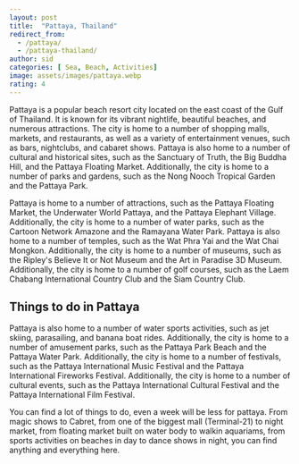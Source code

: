 ```yaml
---
layout: post
title:  "Pattaya, Thailand"
redirect_from:
  - /pattaya/
  - /pattaya-thailand/
author: sid
categories: [ Sea, Beach, Activities]
image: assets/images/pattaya.webp
rating: 4
---
```

Pattaya is a popular beach resort city located on the east coast of the Gulf of Thailand. It is known for its vibrant nightlife, beautiful beaches, and numerous attractions. The city is home to a number of shopping malls, markets, and restaurants, as well as a variety of entertainment venues, such as bars, nightclubs, and cabaret shows. Pattaya is also home to a number of cultural and historical sites, such as the Sanctuary of Truth, the Big Buddha Hill, and the Pattaya Floating Market. Additionally, the city is home to a number of parks and gardens, such as the Nong Nooch Tropical Garden and the Pattaya Park.

Pattaya is home to a number of attractions, such as the Pattaya Floating Market, the Underwater World Pattaya, and the Pattaya Elephant Village. Additionally, the city is home to a number of water parks, such as the Cartoon Network Amazone and the Ramayana Water Park. Pattaya is also home to a number of temples, such as the Wat Phra Yai and the Wat Chai Mongkon. Additionally, the city is home to a number of museums, such as the Ripley's Believe It or Not Museum and the Art in Paradise 3D Museum. Additionally, the city is home to a number of golf courses, such as the Laem Chabang International Country Club and the Siam Country Club.

<h2>Things to do in Pattaya</h2>

Pattaya is also home to a number of water sports activities, such as jet skiing, parasailing, and banana boat rides. Additionally, the city is home to a number of amusement parks, such as the Pattaya Park Beach and the Pattaya Water Park. Additionally, the city is home to a number of festivals, such as the Pattaya International Music Festival and the Pattaya International Fireworks Festival. Additionally, the city is home to a number of cultural events, such as the Pattaya International Cultural Festival and the Pattaya International Film Festival.

You can find a lot of things to do, even a week will be less for pattaya. From magic shows to Cabret, from one of the biggest mall (Terminal-21) to night market, from floating market built on water body to walkin aquariams, from sports activities on beaches in day to dance shows in night, you can find anything and everything here.

<div class="pa-carousel-widget" style="width:100%; height:480px; display:none;"
  data-link="https://www.thrillophilia.com/things-to-do-in-pattaya"
  data-title="Pattaya, Thailand"
  data-description="Cabaret, Mini Siam, Beaches, Nightlife"
  data-delay="3">
  <object data="https://lh3.googleusercontent.com/T6i5V6PnrSVtrFcqDKLeJ8t2jN5Em5uKBR54KLCFEU0eLGXDEIiNOSFlGLFfW3MN1ZXJt2MOoOkQvbSaqEyVV3y4fAWrwrvLJH3P4iJyXiYIHjvxWiOPN3-RnTIYYRJFbd1eVImMs4g=w960-rw-h720"></object>
  <object data="https://lh3.googleusercontent.com/pvMyuCysRSmEouVJ6sOkkea3sEdZI_bIUegYlIFcamzZT4KEo10d1WjpwbEB6NFzSpOJDV9YGcsA4zfQHt7f0Eu_XWM5OMKvi4NCkewzaLE56X-3saSXu2UOCVAQjqYc3p7_lPpnWSc=w960-rw-h720"></object>
  <object data="https://lh3.googleusercontent.com/lqbmtbykKD0l3B6R2ZMoqhmg6eaaU9yLvEdA8TmzbKxT2xo1Q3AJHapBVHIa4Pv1qSPEjHcH9QA2dDYqvK8kH1r0FQ_3YIunM64VaBJUtHrBRWa6QBJeJClW9-nOKRHuGAXDdMGQQUE=w960-rw-h720"></object>
  <object data="https://lh3.googleusercontent.com/u21Dv5fu1As3lvVX77pwIAskwOHccvQ5QjiQabAbicM5X2LyaMVdpvDjcXGFh_Zd1Aa5XUzof8-GVrdUmOSTLBHuqYQAjImiEGGlyQcpJYfQ9NEqXytsS7JC-PFASTuEnkJUYVWTVqk=w960-rw-h720"></object>
  <object data="https://lh3.googleusercontent.com/vkAgTJjNZNUHOUaRwpBxR6UFd5gNYjovD5jsJNhYNh0PtjF4pYALR1OYIflO-eBDW010GZXI38S_Uu5-OboxP3n_mbQOnzv0MLdBNRVZ5M8w87g33KXFDZ6WKGxjDrRvJ85OLqoIVFs=w960-rw-h720"></object>
  <object data="https://lh3.googleusercontent.com/TszgenJUkGBoyt-ipJFcdfS-kW8Z55-9uBt7uHKRJscp4WAH6QyjCj1S1RosOvdvlP1UPSEPGkaccKUTqp2Zhwb14P5jtYiXswEYjV8Nz_7t8Sh6Uzh3DlgekZbbiUYs1zYdgEW6xZc=w960-rw-h720"></object>
  <object data="https://lh3.googleusercontent.com/IR6el2oSwDKnT2GkmAQ-VVQzujpkAXyy7JwnO3CTnZIQQiqfjPbJlKOqsQQbG5DyvlMyFg7Pvk0eYKQzpT4YVKMDpWx0Mkwop_AOWMM0qLD5NgSx29DZrov8d1uR1SmCqFba9IPI5cQ=w960-rw-h720"></object>
  <object data="https://lh3.googleusercontent.com/nllnjRKp6c9SWeNegrXum9Zy35VJRjiygZ0OuLifBdeNnxjLa0PVO1axdYtvpF3lzuaiCM_XP-kifcqxBvzZXJUtdMrC_nCsjqD8wpuobV6u6_BUgF3iNe7NU_0AuFjW0lF_-rJNbG4=w960-rw-h720"></object>
  <object data="https://lh3.googleusercontent.com/FulOi-HOifXQU_asacDX4tPQ-b7fzDphSfc-oZHxjH-H8L2QCs2-AUbFZ1dMBz0Q62_AH3ciwi0kQLKYsW6EnAoov835BdUdKv2iMI5fPn5dArpemh5ZwUX5lYo31HXUUnbrJHVeioI=w960-rw-h720"></object>
  <object data="https://lh3.googleusercontent.com/BsZVFkbhdLGXo-MnrR_RqbSf6lLKUmouIkNrxsQ5uTWkqcUjJtIPzV3aGICAN5sylam-xqjjdU5JWz7BwpbN7V9pPbM2936Chb83JTh4Wm1Uh214I6Qp0wBW0ijnctv_58Xtp_3hUlg=w960-rw-h720"></object>
  <object data="https://lh3.googleusercontent.com/ia5wDAQMpaS8gl9woKOvxoskpJ6AA1T82IYNdy7pR9zKHKT_NgF7DBoo_1IGqgmGdBdmkn4rxCLaGr9zPOYg3EF8PTblCt_dAr5QUlAAUHJdMLk5926uJysL_bdAEgTlTg2asl3LLZ4=w960-rw-h720"></object>
  <object data="https://lh3.googleusercontent.com/AsJ7gSET11BgXAzmzZFSzZcg6EaedLp-m6aWBT9rqnMoh8sOlkyk5AbTNvN4q8xHFNXt2Fmh0-xSe-Y1HY4qetTdmjd94Ros-kJ8VIHPXf40o98K7ViRIWghp5sqfAyYUNn2HYbcurU=w960-rw-h720"></object>
  <object data="https://lh3.googleusercontent.com/plQ1FY14asvwoZJq4mv8RecORCzjRXFQKKmKW_AVYSwhKpcOX1qp0VEDr6LyHHKzwHSphYwW64bmtcFGJcmvwAHxUsXIqZgLpxugn83GY6uakgYfoZV0CBEWM8_hiF_k8WK7ndqv_6U=w960-rw-h720"></object>
  <object data="https://lh3.googleusercontent.com/fxbbKnu0aGm-VydFziH3o_Z_QRu0bPieIvLjjLdKxfty9lfRVZ2NPjIPX6luSOuX3Fb7bawAZY_u-cA1JvISfOxbV0lJTgoTp5YuIdZDnvzaMRv0IdkDgeaMCUEbHR19RcKN-ptXbwY=w960-rw-h720"></object>
  <object data="https://lh3.googleusercontent.com/QrohYW9MG6eHaF3w1PpoGMFp6Ubse3prYd3psOPcnpmSJtj7HhyrgA7mZzi_E_ZTDPNPRd1m3Bi_CjIDIO5J3jmbu4d3ULd-Dy3MNdwe4xJ_AuADTKOyxMLKOPZF0cz-5H20LbaYcE0=w960-rw-h720"></object>
  <object data="https://lh3.googleusercontent.com/j1ht8MmxWt2dsr4xPQEuxQcx0JpTZfaGFUI_dLrpwnBW1u-KGyundYuDSe2FyUq-0CZj6EBmQKLDzmp55MYzoJU8KH0tl9HwKO5vZPvZzhTPJ3Fvpkzb2yG6AXXmG8wZbfITLwDvycE=w960-rw-h720"></object>
  <object data="https://lh3.googleusercontent.com/NTEmnIgZ7oH5srPTnva29MoUi4U2GAsqFYNd3PPQ97IQBEyKQ30U9Gmxmj_O3g89W6i_a81ebMkTfdXn0pJOvM6JaYW9S_ZTfJoOxaEQSNI6b9ZJuq6vAcF-s0_9BfuxTyvS0CMGoOA=w960-rw-h720"></object>
  <object data="https://lh3.googleusercontent.com/cGtXEsChWynmAdRAB3jszOLjEdyzvVVJgWAX1eHeJM9U8CafaimE3_mgy9wop-GMUCs0C4DCigaLDcihkVnlDvTLtsXcYoZJ8bLuovwTab_sLfAixrFn-1-V5ECIHpDFgdUBUwXfIlw=w960-rw-h720"></object>
  <object data="https://lh3.googleusercontent.com/qfm7oKlbAAsl9_ZkpHDGlkbmYX_9zpD7DzindFw0tWvLZoUP9VIOtn-8QN5_wgVlzyeCurfpkFWE7zcOSqeBpP7oxevDAMDsZ0TNeV9_nT8x1Ih7oXtexvUNFx1WjglYwB2aN53E8TU=w960-rw-h720"></object>
  <object data="https://lh3.googleusercontent.com/HFiAHl-_-WERRs3OtFCSC4gBSxGC1g2L7PIPUZQXk1KZxrB3shF6FZyYSE-ElbgoGrXaVwTU9BLDhRwLi71aOaZ3I1gSRFt1CkeCN2nJwXvD0168_OUF7I2MjBtmOx-wE2RDY_efXes=w960-rw-h720"></object>
  <object data="https://lh3.googleusercontent.com/XRHiv2JfvbXekKkfNdqbY8TucK4uEUgPWeCavjG5GwwXtdJ8wqJ-VoTwszFPp7lr5XzjeQMUoRci58AguXQSj1WHazthJCxtADKhVUDlNdFh4doIhM5pBvCJXlDcU8TdX6iW5RHgfS8=w960-rw-h720"></object>
  <object data="https://lh3.googleusercontent.com/ZVNo4-u7rK-cJ0XNGyJEAzghEhiUWYlMGtpRzM7aLxlKjobTmqeCHcjNLh5ZQrfWuCNcs_iXs-U9DSLnjQriPKUEnCukC0N85t1P8p7CUTUFPiJx2my2pEiowC-vycIAi702RgBRrq4=w960-rw-h720"></object>
  <object data="https://lh3.googleusercontent.com/IY5e2ezBvkUue1GrY4FSNswTuk9AYtnEl9f010s5p3gyOaBl-JXx6BE9aNME5dZa5pqvCspjakfM2Hdar42gC3wSd-FE9c7WA1g794pR2Ry7BVsOXFAyiSUVCah9_kzVMcAywQLD-vk=w960-rw-h720"></object>
  <object data="https://lh3.googleusercontent.com/1VOl9ZgmIZ0IyymmYxf6VHYmSPpXLc9jvNV5GOngruGaEEXNe6ko2YYJwQ1ex5NBr8gfBsYRglYb8QjDud-vjGT_CROFSjJTD3ItGR5R9y8YL9-wB5TYv-VOV5sttc1mOm9nH3Cofa0=w960-rw-h720"></object>
  <object data="https://lh3.googleusercontent.com/ub5kG0uxYQYw98PmLhXdbZPeu12sd3muO0ml8Zv0BAxnFdP2fPcnB_D1psbo5vmHlmGkZvxgdYaB8RTcGRn2E1vTs8W0svad3sExJrnl_rGffM3Oa0rafCakBbIWMUsXK-mN-3oZtEk=w960-rw-h720"></object>
  <object data="https://lh3.googleusercontent.com/9eDNa-1ds91PMN_8wS6TzwLFnde9YTwM4i2q_PDCquNW7vjPRWRC9qTv2us0nUWgxYieYt5u49MJud1XZMcYfjIfwrEfgYmZPGquqI9Oh1_Hx1jpIiFcRh9Iy1qfccLhfRAngqY75Mc=w960-rw-h720"></object>
  <object data="https://lh3.googleusercontent.com/eZdFYsgwN8ppUG8rHq5j7zCO6d7O7NBFvYeiFnq4eZVXRhf133J9u6Sg7vH407YEY5wLsuUdf9CNd59Ru2aEKc2wzjALsYrbj5giEGb45riBVdkdBaNziHkW6Fff1OOpXc2b0fi-2DE=w960-rw-h720"></object>
  <object data="https://lh3.googleusercontent.com/kpkB9ryxUbHm0Qb29BWQEbmkLrpQmZ5PEC1uxd3duC2pVd9GdlQPFbQf7ZKwGkdhG4C2ntEnRuCgECewA8c9EZI9UaV8nvKy4zokZij2w26U31AqMjQ50R3bs_FrZ9bbQDGNCYNCzSU=w960-rw-h720"></object>
  <object data="https://lh3.googleusercontent.com/Dnga9QSB34gfh7L0TSyuiU-gCY8MY1IJ8rk-Y0Xl4InDD0DzViJ1sY-LhN4ZO5Tj8GkC0AwMc7y0CCJEZkcAOsCmlYvnkQQDl32mQQTd2NY9t4e9kZj9B2SeN0BifOXXWSZ798kqfNI=w960-rw-h720"></object>
  <object data="https://lh3.googleusercontent.com/YuGzcmxHmrM5ymDbUAzt6W98ii1njq3I2B-ORPUvNP0k521xmJXndgHfK5981Bp3SL5emGyW2OEn9kTSFvPEc-FFonbYwJll4geYs856ZAk5ykulzzOyNamq_OFfkIEW8vnsWL-hJnI=w960-rw-h720"></object>
  <object data="https://lh3.googleusercontent.com/TbAnrzMkVcfaOS_iMHy_-SchuEsB0g92TKTCCVlfgoKupCspooDd3unnJONOaTMv06kXPLEv5cGu5RiyKSdlKZb-V_jbzYCiXTal8aVtB3akmB2XUbYeINtHhO_na8Y8JA80UoXRiY8=w960-rw-h720"></object>
  <object data="https://lh3.googleusercontent.com/x90SUftHDqPxPXxm6bIfAnayknMh308pA5nLCbInxKlJZ8K7PYg3BsIO0NidKH7ABJekwiJo57sXCX7Z1Fnvr5HVeIJFOWlM__C-rQLZDSVZ0ik5XyEgK2uS77xcHDy7Ohl6IyQYpEI=w960-rw-h720"></object>
  <object data="https://lh3.googleusercontent.com/BdjNzsqaMKf6pWKDq3QINW1rfTS1j9WJeoQRYVgY-h33iflpiiVb0TUwJulNwEMFcU6h-L7MWAgwmLwsGxH-O72xRuQ3RqSNtw0hQagA-Jhg0rfhHG-cCxnDshaNXFXvk18_wbeNLCk=w960-rw-h720"></object>
  <object data="https://lh3.googleusercontent.com/sNJxrGyYOAq1rdYKW-1csbg0DzeKCwFeIg9LlGNFRsKR7XlV48lhAGFhfUx0IXyYNrQWN4CIBHvoXjjd_VBI5GwaJy276O5ZRM__teiC5bu1ZH8zjNmxiv5qqHqWaEqnQH-vJ-0jXQY=w960-rw-h720"></object>
  <object data="https://lh3.googleusercontent.com/4uM8aIyJ9hsH9fhj2mHa9179eizjua2P3OCxUEPLEVyMZXz7vjDE_sibg_loTXARzIQY4mWkEYLAwdkeowb-OKuO5w2QqGs64kNPnGimb6gu9J1dam9q2okzZKcMyIiQELEYM4vvF7A=w960-rw-h720"></object>
  <object data="https://lh3.googleusercontent.com/B9gfekLzy-lqYpnYb1OmvEZ78Qk-JFlojUQ-7T-wNbk3NOUSb6AO5XM7fc3hIOKTYE8LFocaNcuSGM-uYrtw0kkjyZJYxSMCt4E30s4jxUd0oh37fIpkv4OoqkYoZPpKefRa_OOWqYY=w960-rw-h720"></object>
  <object data="https://lh3.googleusercontent.com/XQFsdSDBkCx34eY0NnHY_ci6n482U_VJZsQdxbC6ydNOpMIGIW0bIrBe9pZylkpR0zBupzWBz67Oxe5yxOVZsSHMwJYUqjg3djRIaQXj9HSct1-A5Vp9BHONud7wSfidb_3HeSyCXtc=w960-rw-h720"></object>
  <object data="https://lh3.googleusercontent.com/hLQ0-VJAvHF9J6D8rpTt32eb84Jz7oUCCQebX82VybkVG-xsM_8kr9_6RFwFQjwedl5VVvP4yyVcLBdA8mTZherMgJ6VCkerFGLA09WoMiVGQsp5e7f02XhwhGBw2X_8ZRIv96F7V08=w960-rw-h720"></object>
  <object data="https://lh3.googleusercontent.com/ZiLvIAJI2xzInjfHZhob1kPOTfdXv7NstaOjlEUKKRVam89s1g_U7T3zKrsABsKTH_hpsLG8r2NQovubTLj-uhaCWkGGY8UB0gme7Fm1a9CqMkZCL_KBqaL29cOLMpjUjn4jh7KakWo=w960-rw-h720"></object>
  <object data="https://lh3.googleusercontent.com/NbHhcXhkdxP8mbdAVIn4_-gCbTLfo2PVb7EYCNqY6s4uL5h8Nd9OY3_WOqx-A8u5ql4iAWKt7jUkmnBp-pdSXxVHnPbBAEkI7wjnrNgGhH6jdoCxPYWw-Znyw74ngXVgoueyOzCW4Lg=w960-rw-h720"></object>
  <object data="https://lh3.googleusercontent.com/sscZ0NyjxV8-rAvhVkaGFwYtNhrqheJ9LZaz4oPCa7wLULRPwYsIUEiaOG885gqKVFBWrQqmsaGODP91tTuHEP_nbIVK_ePclYYzUW0dJ2VmsTEFDZOiOH2erjC2DF2dWw3zlnhGc0g=w960-rw-h720"></object>
  <object data="https://lh3.googleusercontent.com/o_IQ2KVMTNIBkPcfW5dh8cCCN4rnqa3WkhfRiQNucdOBitwVyqJaUA5ANVkwkxQ3x4skMhk-qtaKoUhO-icZhhruRIM8f6aW-solSu0wYtP2_--IUsuUqUmtfNEYLoWtPvDtjBLb7SE=w960-rw-h720"></object>
  <object data="https://lh3.googleusercontent.com/DMbLIQZ1lWt1mKA6AXePnHmWsdzEU78ZaQ_s1eJmL5O1PZns0_4-iUgTJ4rheTOrmjFDTqXU9KlH7Ew98cbKfAWCmiZPkkIOKDBwQsJ52-Jr-0enPDAE5w0twqF03nw_r6jCCqDZgzs=w960-rw-h720"></object>
  <object data="https://lh3.googleusercontent.com/_9IDkhfcoWBD8oeP0izcJ8nXy8ZzNTrAaYprhTZTOG6vCu-z5cQ8vknkZAbOh0TMsv_anx2Ak9GsJC6z40hCDOvakpVZsZ818rAOYv41hwdURpN7U9PYfq69qPRzApHM4rEELlad1jE=w960-rw-h720"></object>
  <object data="https://lh3.googleusercontent.com/Z3ziDveynJ-wEomcIDamnUoLZr5RNg8QeYfG7B0f07oJoVoAR8D_O4PfKO-AA0Unk3Izg6DCk9qFbIWTwHwPRR9cno4PpgtLMWq6XWPWLLO4ehcSz2SSWT8AVKJc9q8yq6lYRuTnAcU=w960-rw-h720"></object>
  <object data="https://lh3.googleusercontent.com/Wfuw59i3l78A5mV58qIUBWlWusqlL-bosdKqeeI8_WX2Bc7CuGrVHAx4pRKhZLxDHSJJ1LUGbVnlGHdheoJhnil6vnRolE70fPSAul0Kwy_eJa4fHw9G69NRtMzHTUqdtGYBvI8qK5o=w960-rw-h720"></object>
  <object data="https://lh3.googleusercontent.com/3VR8bzf0YMxRywMVlKx7in86CYT1xGgWP418XSXri1re5ZwiIhrEmw2VxvN6La5E-jq3xZq83D3vYTWYKK_a7tlnNmBpU8ow7857pcFYZQXBZien_cLXiBJi3VUvM2KfArUC90wdnqE=w960-rw-h720"></object>
  <object data="https://lh3.googleusercontent.com/ZQvvWtS8egCF875Up0D4A-MWJrn4wtqCyv6ljpNU_QDNKCWqP3oIYPIJDSca4ESiw1PZaiODChxT_swBnoRwn6jp8SIkKAhIgAgcrlAE_P_LggflIBoLjy2y8eIzlG3qhBisu2ww4FU=w960-rw-h720"></object>
  <object data="https://lh3.googleusercontent.com/CDPGR0WhmOOyO1RjhVobp4c9eal92Kc9UUiIVGRkuJPmPeDpFdl_9dgIvtM0ALVV2vAsdb29qw7u4NDbyJ8LGZWcTwxRxLUZts02NmY52_tPpNeDGsPZeE3EilrSWkqYfveYZ-YN20E=w960-rw-h720"></object>
  <object data="https://lh3.googleusercontent.com/ZHGuYtKu3ZjWPgzjjCTEtprau8iUQOBB8T1nVUgpexqfHt-dIK6dxGGLvX27JiarDHqOK6QVATQsRpO3YMKskPsTWNnrWBfpdxnqA8tnNSsPg3AbKTKCbpNaQrDVPGYFDnwT4YTcoKc=w960-rw-h720"></object>
  <object data="https://lh3.googleusercontent.com/Hm6FIs_InUTaCTbVGkUeXGdIjqXyv0PfkQjG0KJEXF6Czf5TubblFUazG3C7_zRh0J7eaiVdEtz0qa1xpJ-UMrksTksKh8qSGBLOfP4Nlxcp1DoZKnx5ycyCNK_SdwdwtPLDah9VlTA=w960-rw-h720"></object>
  <object data="https://lh3.googleusercontent.com/7DJqobf_L6V_u_rIO8lH_1gv5J8EMJrqtpz1OXtAKSi9UN9WSunDUKJBEy4EsGZYD9xlWisH8IVER9wD3ONbfLLjRnlbkdcDWTaO3MgUYeIBJKR1aTf5ZM1uuXXRPV-XZRYN4_ImlFQ=w960-rw-h720"></object>
  <object data="https://lh3.googleusercontent.com/Y0pTrFrvzb9hiRxdvSe0ZIZXofrWz6blzLqw2E-_1E1p15DNGxFutLFU_HgVzjae5OkMiWWPeJKFlMc96dKH0CnwwXyqQBR2Ny2nBPppQp35wZTSN53wCDp1G7DlK0kS-MvKhC9QyfQ=w960-rw-h720"></object>
  <object data="https://lh3.googleusercontent.com/84QmkvTTO3SL4HeuadFVUPdtpA5rS_lJcoe_g3ee_Wll_-kSZDoH9Tt-dXCiyboe6iOQKsRsM5IHEdcBmn01E0a4Ja_FaYSarwNeZJUXKHccZFaK0-171zvgyj4_yg8XH9aFaKk_ZSE=w960-rw-h720"></object>
  <object data="https://lh3.googleusercontent.com/KzdDqpjIPgth4F6fWmUwQNrRFF75X-mHu9oLVW67kiyLLuq-DXOQFv1gmhX0QIe5dRIWokZrFw3-Bnaslebnz0_5IS2vNGaJuHjW89KNxG0XIH6fNGouR4Ywv3zBSdFAtobWhanbK3Q=w960-rw-h720"></object>
  <object data="https://lh3.googleusercontent.com/HEvU3RrdgV_bj8lWk5V0D8AHPUFZgkhrVNBfDrjJAigYD1FunYyWPyehL1Zqbvl8zD7RMFq07BSx2jRrvziNV5lXbqDGZUQvo4nqavfm3-W7dB5Uonq3wttOmmUFCComjGHKsWxSVyE=w960-rw-h720"></object>
  <object data="https://lh3.googleusercontent.com/JkuFItLzDay0ZukPyMUmmsY6U8miLE7REtZOlpt1-Jy8zXKZIIihCst7jt-2DgQG3y2NG_OjNK3Juw-JoNy5xpqTxvCQbo2bIK1OaE8nhHxi2vssjz1Zfp1h5qjfRxZKJHRPZr5v9Zc=w960-rw-h720"></object>
  <object data="https://lh3.googleusercontent.com/OcCg_bhNaMtjhxJyJ9UwNDGeBPNN8XBMC-tlEu0fxvArc3R_yo7bZfxlOkAWTa2husWFUoZRy6wLNsgojzYn2Go__3iViwBgYpmX-tBRxCd0iujYGLeGxC_N4YsUEEE_GGKCJ0jdBlI=w960-rw-h720"></object>
  <object data="https://lh3.googleusercontent.com/-Gd6BiWzRkshzkR90px5yfjc6Y632x3fqtE5M6qOaD5Xn73ZNygr7yknMUEJtRAifP0C-gwvq_rYIrCf1XM6Uy9rMZskjbMovfN9c7NL9VKC-pwX_FLdKTG0GzFnJbILP_CNzTIsCUQ=w960-rw-h720"></object>
  <object data="https://lh3.googleusercontent.com/XlDW0-8GqMdcaf71HsbcpjMAHopOJWSgUU1LxSeIz_NLKFJFZ0yV84noPtVnL8y9Va8keToo8f41xAy5WwPVP9XU2umpctH9r8AtIfkHNZNprNQsnRRxtCslatRBnWvhIMGUuxNf-00=w960-rw-h720"></object>
  <object data="https://lh3.googleusercontent.com/0F7EgRZ6qCkKU1sh9gdIt2WA4ahezcmHCqCYm184CKUaiLDcnMgYkxISvfN547wPJK-1PoY8bJ0Q4VqRo_XB4s_I15WSc5DgvJtFnQzukBrjsLRbdG003Zi_yoRyP6HpdhFSf2e9Dfs=w960-rw-h720"></object>
  <object data="https://lh3.googleusercontent.com/UR8MfYcFtFU9RlDckwVaj3jkCno7EVfh9XtwcJy8kzIR3dINZX55hPJxV-bS4QYAy6Lc26A3P7A0Bb9XLbVpezsQ4rd2pQdB42PFWNTlmEodtiUlQCjLdU2e5qkuy0GQgkg3dGSxVts=w960-rw-h720"></object>
  <object data="https://lh3.googleusercontent.com/IY8Pwi9S1Dw2rBmL7ZbjGMB7ZuGL96pWeT8lVaLHZJ7jfdz101BvaSGGHKB8Ag2kEOoKM-2VZ_h-pL5uTJv-FXbPoU6k8JusGd_a0nZS_GkzpXMAyQdiDQptZhJH73pimYhp4Jxi9S4=w960-rw-h720"></object>
  <object data="https://lh3.googleusercontent.com/LD9S3LpQwjzuncASYY8N7D1226avLNOo-HKq4CEjn1F88EzmhnFqXO-JgzIo97VkOUqkMV9v0SErmB2tGQcGU48GNnUtgcBZBLHSA4Fm1YwZGF5kSS05vWAo2_KFqs2iy8JPyIU4068=w960-rw-h720"></object>
  <object data="https://lh3.googleusercontent.com/8Y1FfChlw0jZDvzO1r0xjw-40pu-1T7FbGlFi0EAxsWTekYbbxAkb4JKGiF2z609GfR7v0LofK4P3BeXYkDuH3gD7sAldiYbcssFNfH1zpLAF0xHan_uTXxeKj5NDMk56o37hoXk_lg=w960-rw-h720"></object>
  <object data="https://lh3.googleusercontent.com/XPRE2DPqcjMhB_rWhhVQQbeEkhVZGWlWjCnAUiLSqZbUcKawZ2PhrdVtau0btuPgTcXqW4FfQokUu2FnNJY4XbboQFlyDii1o7qRMbpX-vygo7rqkSZnhMBrKonXYB8TTXM8ldZtdVI=w960-rw-h720"></object>
  <object data="https://lh3.googleusercontent.com/Mk1snTF-ucqRb8EayoQ9vGikeehPQ0gNafXT43Cd1W4tiZDBTZ9Gx7C_BnVblFAMt8aO5uH746_wxf9zH5_h86ADrKe2M5HWRAVNG-3JKmMAzgFqns4CA-11zF3Zo6umzkuHa7Yrzfs=w960-rw-h720"></object>
  <object data="https://lh3.googleusercontent.com/wcJQZD2lZhUrHYWnhVZUtsuhAayzNf75Ezt-lNYaoTkcsDxri1DESxsUdkhc6Z-UYP3SbeH3ngfO9XlzPNEcsiZTd2GA7f2kXI-nkkGQhEy_DGZK3LOECr3szNP8FA3fqgJ-I9L0iJQ=w960-rw-h720"></object>
  <object data="https://lh3.googleusercontent.com/e14FZS_RSWefxp3y0gLn6RfdDOz5nI4GJrMXE-aXu1Og47683dHCw-CMlkXPkwqPNF1ZllctGgrWAKGSYEYSiEx4rNmwSdD9JLhhwiONm25tvvB-YMZRAaNyiRQVZ_YAR6QNwXf-mJ0=w960-rw-h720"></object>
  <object data="https://lh3.googleusercontent.com/YbcvrLSJwFA77WKYMbv3buR5AHB5jZfsfi8Vo_qpACNL_CvJdPDXeLh741JJ9hqne_Ugc7nBk1tBcdPO6JWo3vpr_4IvfjXyimrRUptgF-62FMnb0HAXD6giY2GfS2AzbVlHbjOAChY=w960-rw-h720"></object>
</div>
